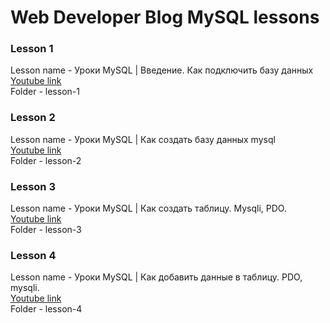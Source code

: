 # Web Developer Blog MySQL lessons

### Lesson 1

Lesson name - Уроки MySQL | Введение. Как подключить базу данных<br />
[Youtube link](https://youtu.be/pU2jXzPqqgk)<br />
Folder - lesson-1

### Lesson 2

Lesson name - Уроки MySQL | Как создать базу данных mysql<br/>
[Youtube link](https://youtu.be/iig9GSr1Fek)<br/>
Folder - lesson-2

### Lesson 3

Lesson name - Уроки MySQL | Как создать таблицу. Mysqli, PDO.<br/>
[Youtube link](https://youtu.be/w1n9eMgbyGQ)<br/>
Folder - lesson-3

### Lesson 4

Lesson name - Уроки MySQL | Как добавить данные в таблицу. PDO, mysqli.<br/>
[Youtube link](https://youtu.be/MGvppL0LbF0)<br/>
Folder - lesson-4

